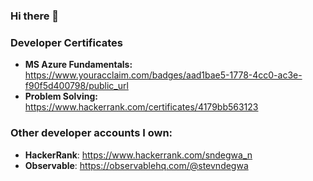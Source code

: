 ### Hi there 👋

### Developer Certificates
* <b>MS Azure Fundamentals:</b> https://www.youracclaim.com/badges/aad1bae5-1778-4cc0-ac3e-f90f5d400798/public_url
* <b>Problem Solving: </b> https://www.hackerrank.com/certificates/4179bb563123

### Other developer accounts I own:
* <b>HackerRank</b>: https://www.hackerrank.com/sndegwa_n
* <b>Observable</b>: https://observablehq.com/@stevndegwa

<!--
**StevNdegwa/StevNdegwa** is a ✨ _special_ ✨ repository because its `README.md` (this file) appears on your GitHub profile.

Here are some ideas to get you started:

- 🔭 I’m currently working on ...
- 🌱 I’m currently learning ...
- 👯 I’m looking to collaborate on ...
- 🤔 I’m looking for help with ...
- 💬 Ask me about ...
- 📫 How to reach me: ...
- 😄 Pronouns: ...
- ⚡ Fun fact: ...
-->
